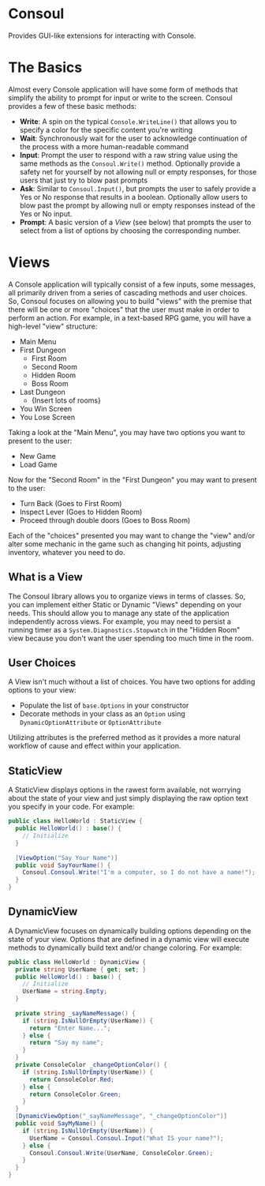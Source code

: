# Consoul
Provides GUI-like extensions for interacting with Console.

# The Basics
Almost every Console application will have some form of methods that simplify the ability to prompt for input or write to the screen. Consoul provides a few of these basic methods:

 - **Write**: A spin on the typical `Console.WriteLine()` that allows you to specify a color for the specific content you're writing
 - **Wait**: Synchronously wait for the user to acknowledge continuation of the process with a more human-readable command
 - **Input**: Prompt the user to respond with a raw string value using the same methods as the `Consoul.Write()` method. Optionally provide a safety net for yourself by not allowing null or empty responses, for those users that just try to blow past prompts
 - **Ask**: Similar to `Consoul.Input()`, but prompts the user to safely provide a Yes or No response that results in a boolean. Optionally allow users to blow past the prompt by allowing null or empty responses instead of the Yes or No input.
 - **Prompt**: A basic version of a *View* (see below) that prompts the user to select from a list of options by choosing the corresponding number.

# Views
A Console application will typically consist of a few inputs, some messages, all primarily driven from a series of cascading methods and user choices. So, Consoul focuses on allowing you to build "views" with the premise that there will be one or more "choices" that the user must make in order to perform an action. For example, in a text-based RPG game, you will have a high-level "view" structure:

 - Main Menu
 - First Dungeon
   - First Room
   - Second Room
   - Hidden Room
   - Boss Room
 - Last Dungeon
   - {Insert lots of rooms}
 - You Win Screen
 - You Lose Screen

Taking a look at the "Main Menu", you may have two options you want to present to the user:

 - New Game
 - Load Game

Now for the "Second Room" in the "First Dungeon" you may want to present to the user:

 - Turn Back (Goes to First Room)
 - Inspect Lever (Goes to Hidden Room)
 - Proceed through double doors (Goes to Boss Room)

Each of the "choices" presented you may want to change the "view" and/or alter some mechanic in the game such as changing hit points, adjusting inventory, whatever you need to do.

## What is a View
The Consoul library allows you to organize views in terms of classes. So, you can implement either Static or Dynamic "Views" depending on your needs. This should allow you to manage any state of the application independently across views. For example, you may need to persist a running timer as a `System.Diagnostics.Stopwatch` in the "Hidden Room" view because you don't want the user spending too much time in the room.

## User Choices
A View isn't much without a list of choices. You have two options for adding options to your view:

 - Populate the list of `base.Options` in your constructor
 - Decorate methods in your class as an `Option` using `DynamicOptionAttribute` or `OptionAttribute`
 
Utilizing attributes is the preferred method as it provides a more natural workflow of cause and effect within your application.

## StaticView
A StaticView displays options in the rawest form available, not worrying about the state of your view and just simply displaying the raw option text you specify in your code. For example:

``` csharp
public class HelloWorld : StaticView {
  public HelloWorld() : base() {
    // Initialize
  }
  
  [ViewOption("Say Your Name")]
  public void SayYourName() {
    Consoul.Consoul.Write("I'm a computer, so I do not have a name!");
  }
}
```

## DynamicView
A DynamicView focuses on dynamically building options depending on the state of your view. Options that are defined in a dynamic view will execute methods to dynamically build text and/or change coloring. For example: 

``` csharp
public class HelloWorld : DynamicView {
  private string UserName { get; set; }
  public HelloWorld() : base() {
    // Initialize
    UserName = string.Empty;
  }
  
  private string _sayNameMessage() {
    if (string.IsNullOrEmpty(UserName)) {
      return "Enter Name...";
    } else {
      return "Say my name";
    }
  }
  private ConsoleColor _changeOptionColor() {
    if (string.IsNullOrEmpty(UserName)) {
      return ConsoleColor.Red;
    } else {
      return ConsoleColor.Green;
    }
  }
  [DynamicViewOption("_sayNameMessage", "_changeOptionColor")]
  public void SayMyName() {
    if (string.IsNullOrEmpty(UserName)) {
      UserName = Consoul.Consoul.Input("What IS your name?");
    } else {
      Consoul.Consoul.Write(UserName, ConsoleColor.Green);
    }
  }
}
```
